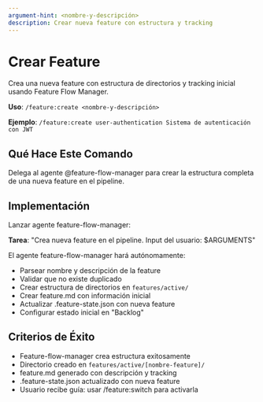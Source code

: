 ```yaml
---
argument-hint: <nombre-y-descripción>
description: Crear nueva feature con estructura y tracking
---
```


# Crear Feature

Crea una nueva feature con estructura de directorios y tracking inicial usando Feature Flow Manager.

**Uso**: `/feature:create <nombre-y-descripción>`

**Ejemplo**: `/feature:create user-authentication Sistema de autenticación con JWT`

## Qué Hace Este Comando

Delega al agente @feature-flow-manager para crear la estructura completa de una nueva feature en el pipeline.

## Implementación

Lanzar agente feature-flow-manager:

**Tarea**: "Crea nueva feature en el pipeline. Input del usuario: $ARGUMENTS"

El agente feature-flow-manager hará autónomamente:
- Parsear nombre y descripción de la feature
- Validar que no existe duplicado
- Crear estructura de directorios en `features/active/`
- Crear feature.md con información inicial
- Actualizar .feature-state.json con nueva feature
- Configurar estado inicial en "Backlog"

## Criterios de Éxito

- Feature-flow-manager crea estructura exitosamente
- Directorio creado en `features/active/[nombre-feature]/`
- feature.md generado con descripción y tracking
- .feature-state.json actualizado con nueva feature
- Usuario recibe guía: usar /feature:switch para activarla
